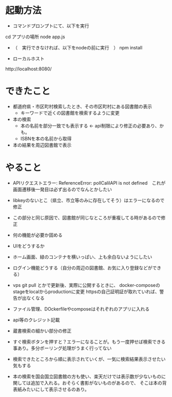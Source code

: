 # 起動方法
- コマンドプロンプトにて、以下を実行

cd アプリの場所
node app.js

- （　実行できなければ、以下をnodeの前に実行　）
npm install


- ローカルホスト

http://localhost:8080/


# できたこと

- 都道府県・市区町村検索したとき、その市区町村にある図書館の表示
  - キーワードで近くの図書館を検索するように変更
- 本の検索
  - 本の名前を部分一致でも表示する <- api制限により修正の必要あり、かも。
  - ISBNを本の名前から取得
- 本の結果を周辺図書館で表示

# やること
- APIリクエストエラー: ReferenceError: pollCalilAPI is not defined　これが画面遷移後一発目は必ず出るのでなんとかしたい


- libkeyのないとこ（県立、市立等のみに存在してそう）はエラーになるので修正
 - この部分と同じ原因で、図書館が同じなところが重複してる時があるので修正


- 何の機能が必要か固める

- UIをどうするか
 - ホーム画面、緑のコンテナを横いっぱい、上も余白ないようにしたい

- ログイン機能どうする（自分の周辺の図書館、お気に入り登録などができる）


- vps
git pull とかで更新後、実際に公開するときに、
docker-composeのstageをlocalからproductionに変更
httpsの自己証明証が取れていれば、警告が出なくなる

- ファイル管理、DOckerfileやcomposeはそれぞれのアプリに入れる

- api等のクレジット記載

- 蔵書検索の細かい部分の修正
 - すぐ検索ボタンを押すと？エラーになることが。もう一度押せば検索できる事あり。多分ボーリング処理がうまく行ってない
 - 検索できたところから順に表示されていくが、一気に検索結果表示させたい気もする

- 本の検索を国会国立図書館の方も使い、楽天だけでは表示数が少ないものに関しては追加で入れる。おそらく書影がないものがあるので、
  そこは本の背表紙みたいにして表示させるのあり。